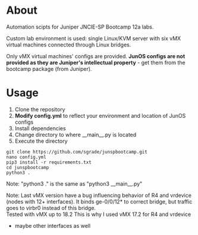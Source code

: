 # About

Automation scipts for Juniper JNCIE-SP Bootcamp 12a labs.


Custom lab environment is used: single Linux/KVM server with six vMX virtual machines connected through Linux bridges.
 
Only vMX virtual machines' configs are provided. __JunOS configs are not provided as they are Juniper's intellectual property__ - get them from the bootcamp package (from Juniper). 


# Usage

1. Clone the repository
2. __Modify config.yml__ to reflect your environment and location of JunOS configs
3. Install dependencies 
4. Change directory to where \_\_main__.py is located
5. Execute the directory

```
git clone https://github.com/sgrade/junspbootcamp.git
nano config.yml
pip3 install -r requirements.txt
cd junspbootcamp
python3 .
```

Note: "python3 ." is the same as "python3 \_\_main__.py" 

Note: Last vMX version have a bug influencing behavior of R4 and vrdevice (nodes with 12+ interfaces). 
It binds ge-0/0/12* to correct bridge, but traffic goes to virbr0 instead of this bridge.  
Tested with vMX up to 18.2
This is why I used vMX 17.2 for R4 and vrdevice

* maybe other interfaces as well